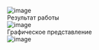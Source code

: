 ![image](https://github.com/user-attachments/assets/5438dfd0-2208-41ae-b877-5f00ed3a58dd)</br>
Результат работы </br>
![image](https://github.com/user-attachments/assets/26ca2649-2d04-46e0-a8e8-954a59286e8e)</br>
Графическое представление</br>
![image](https://github.com/user-attachments/assets/5fcd1388-92f5-455a-9d43-3281b3c81097)

